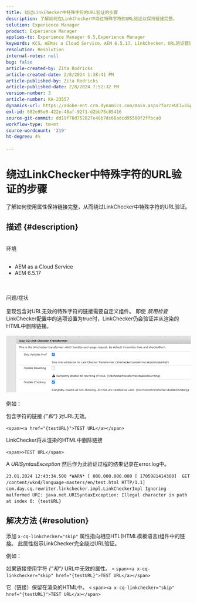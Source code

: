```yaml
---
title: 绕过LinkChecker中特殊字符的URL验证的步骤
description: 了解如何在LinkChecker中绕过特殊字符的URL验证以保持链接完整。
solution: Experience Manager
product: Experience Manager
applies-to: Experience Manager 6.5,Experience Manager
keywords: KCS、AEMas a Cloud Service、AEM 6.5.17、LinkChecker、URL验证错误
resolution: Resolution
internal-notes: null
bug: false
article-created-by: Zita Rodricks
article-created-date: 2/8/2024 1:38:41 PM
article-published-by: Zita Rodricks
article-published-date: 2/8/2024 7:52:32 PM
version-number: 3
article-number: KA-23557
dynamics-url: https://adobe-ent.crm.dynamics.com/main.aspx?forceUCI=1&pagetype=entityrecord&etn=knowledgearticle&id=c902f258-87c6-ee11-9079-6045bd006149
exl-id: 682e95e0-422e-48af-92f1-d2bb75c85416
source-git-commit: dd19f78d752827e48b7dc68adcd95500f2ffbca0
workflow-type: tm+mt
source-wordcount: '219'
ht-degree: 4%

---
```


# 绕过LinkChecker中特殊字符的URL验证的步骤


了解如何使用属性保持链接完整，从而绕过LinkChecker中特殊字符的URL验证。

## 描述 {#description}

<br>环境<br><br>
- AEM as a Cloud Service
- AEM 6.5.17

<br><br>问题/症状<br><br>
呈现包含对URL无效的特殊字符的链接需要自定义组件。 即使 *禁用检查* LinkChecker配置中的选项设置为true时，LinkChecker仍会验证并从渲染的HTML中删除链接。
<br><br>![](assets/___d202f258-87c6-ee11-9079-6045bd006149___.png)<br><br>
例如：

包含字符的链接<b> </b>*{”和“}<b>* </b>对URL无效。

`<span><a href="{testURL}">TEST URL</a></span>`

LinkChecker将从渲染的HTML中删除链接

`<span>>TEST URL</span>`

A *URISyntaxException* 然后作为此验证过程的结果记录在error.log中。

`23.01.2024 12:43:34.500 *WARN* [ 000.000.000.000 [ 1705981414300]  GET /content/wknd/language-masters/en/test.html HTTP/1.1]  com.day.cq.rewriter.linkchecker.impl.LinkCheckerImpl Ignoring malformed URI: java.net.URISyntaxException: Illegal character in path at index 0: {testURL}`


## 解决方法 {#resolution}


添加 `x-cq-linkchecker="skip"` 属性指向相应HTL(HTML模板语言)组件中的链接。 此属性指示LinkChecker完全绕过URL验证。

例如：

如果链接使用字符 *{”和“}* URL中无效的属性。
`<`  `span><a x-cq-linkchecker="skip" href="{testURL}">TEST URL</a></span>`

它（链接）保留在渲染的HTML中。
`<` `span><a x-cq-linkchecker="skip" href="{testURL}">TEST URL</a></span>`
